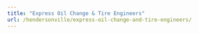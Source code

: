 ```yaml
---
title: "Express Oil Change & Tire Engineers"
url: /hendersonville/express-oil-change-and-tire-engineers/
---
```


